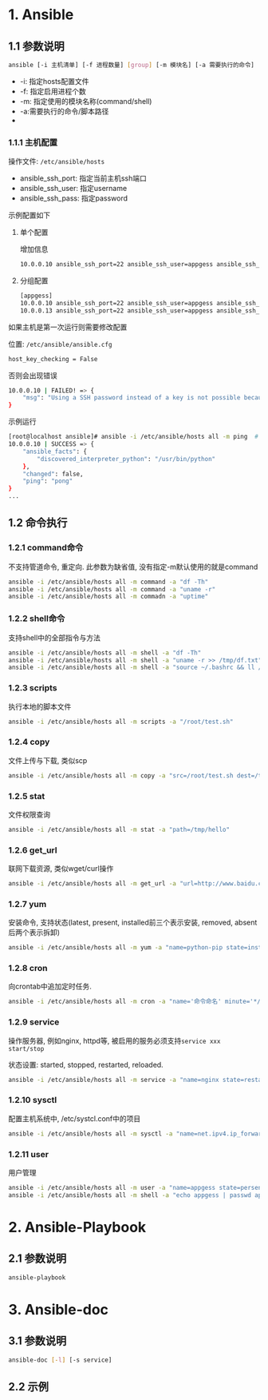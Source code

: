 # 1. Ansible

## 1.1 参数说明

```bash
ansible [-i 主机清单] [-f 进程数量] [group] [-m 模块名] [-a 需要执行的命令]
```

* -i: 指定hosts配置文件
* -f: 指定启用进程个数
* -m: 指定使用的模块名称(command/shell)
* -a:需要执行的命令/脚本路径
* 

### 1.1.1 主机配置

操作文件: `/etc/ansible/hosts`

* ansible_ssh_port: 指定当前主机ssh端口
* ansible_ssh_user: 指定username
* ansible_ssh_pass: 指定password

示例配置如下

1. 单个配置

   增加信息

   ```bash
   10.0.0.10 ansible_ssh_port=22 ansible_ssh_user=appgess ansible_ssh_pass=appgess
   ```

   

2. 分组配置

   ```bash
   [appgess]
   10.0.0.10 ansible_ssh_port=22 ansible_ssh_user=appgess ansible_ssh_pass=appgess
   10.0.0.13 ansible_ssh_port=22 ansible_ssh_user=appgess ansible_ssh_pass=appgess
   ```

如果主机是第一次运行则需要修改配置

位置: `/etc/ansible/ansible.cfg`

```bash
host_key_checking = False
```

否则会出现错误

```bash
10.0.0.10 | FAILED! => {
    "msg": "Using a SSH password instead of a key is not possible because Host Key checking is enabled and sshpass does not support this.  Please add this host's fingerprint to your known_hosts file to manage this host."
}
```



示例运行

```bash
[root@localhost ansible]# ansible -i /etc/ansible/hosts all -m ping  # 全部执行 appgess表示只执行group appgess
10.0.0.10 | SUCCESS => {
    "ansible_facts": {
        "discovered_interpreter_python": "/usr/bin/python"
    }, 
    "changed": false, 
    "ping": "pong"
}
...
```



## 1.2 命令执行

### 1.2.1 command命令

不支持管道命令, 重定向.  此参数为缺省值, 没有指定-m默认使用的就是command

```bash
ansible -i /etc/ansible/hosts all -m command -a "df -Th"
ansible -i /etc/ansible/hosts all -m command -a "uname -r"
ansible -i /etc/ansible/hosts all -m commadn -a "uptime"
```

### 1.2.2 shell命令

支持shell中的全部指令与方法

```bash
ansible -i /etc/ansible/hosts all -m shell -a "df -Th"
ansible -i /etc/ansible/hosts all -m shell -a "uname -r >> /tmp/df.txt"
ansible -i /etc/ansible/hosts all -m shell -a "source ~/.bashrc && ll / >> /tmp/ll.txt"
```

### 1.2.3 scripts

执行本地的脚本文件

```bash
ansible -i /etc/ansible/hosts all -m scripts -a "/root/test.sh"
```

### 1.2.4 copy

文件上传与下载, 类似scp

```bash
ansible -i /etc/ansible/hosts all -m copy -a "src=/root/test.sh dest=/tmp/ owner=root group=root mode=0744 force=yes"
```

### 1.2.5 stat

文件权限查询

```bash
ansible -i /etc/ansible/hosts all -m stat -a "path=/tmp/hello"
```

### 1.2.6 get_url

联网下载资源, 类似wget/curl操作

```bash
ansible -i /etc/ansible/hosts all -m get_url -a "url=http://www.baidu.com/ dest=/tmp/ mode=0744 force=yes"
```

### 1.2.7 yum

安装命令, 支持状态(latest, present, installed前三个表示安装, removed, absent后两个表示拆卸)

```bash
ansible -i /etc/ansible/hosts all -m yum -a "name=python-pip state=installed"
```

### 1.2.8 cron

向crontab中追加定时任务.

```bash
ansible -i /etc/ansible/hosts all -m cron -a "name='命令命名' minute='*/60' job='echo 222'"
```

### 1.2.9 service

操作服务器, 例如nginx, httpd等, 被启用的服务必须支持`service xxx start/stop`

状态设置: started, stopped, restarted, reloaded.

```bash
ansible -i /etc/ansible/hosts all -m service -a "name=nginx state=restarted"
```

### 1.2.10 sysctl

配置主机系统中, /etc/systcl.conf中的项目

```bash
ansible -i /etc/ansible/hosts all -m sysctl -a "name=net.ipv4.ip_forward value=1 reload=yes"
```

### 1.2.11 user

用户管理

```bash
ansible -i /etc/ansible/hosts all -m user -a "name=appgess state=persent"
ansible -i /etc/ansible/hosts all -m shell -a "echo appgess | passwd appgess --stdin"
```



# 2. Ansible-Playbook

## 2.1 参数说明

```bash
ansible-playbook
```







# 3. Ansible-doc

## 3.1 参数说明

```bash
ansible-doc [-l] [-s service]
```





## 2.2 示例


